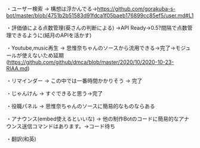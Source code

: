 ・ユーザー検索 → 構想は浮かんでる→https://github.com/gorakuba-s-bot/master/blob/4751b2b51583d91fdca1f05baeb176899cc85ef5/user.md#L1

・評価値による点数管理(葵さんの判断による) →API Ready→0.5?間隔で点数管理できるように(結月のAPIを活かす)

・Youtube,music再生 → 思惟奈ちゃんのソースから流用できる→完了→モジュールが使えないため延期(https://github.com/github/dmca/blob/master/2020/10/2020-10-23-RIAA.md)

・リマインダー → この中では一番時間かかりそう → 完了

・じゃんけん → すぐできると思う→完了

・役職パネル → 思惟奈ちゃんのソースに簡易的なものならある

・アナウンス(embed使えるといいな) → 他の制作Botのコードに簡易的なアナウンス送信コマンドはあります。→コード待ち

・翻訳(和英)